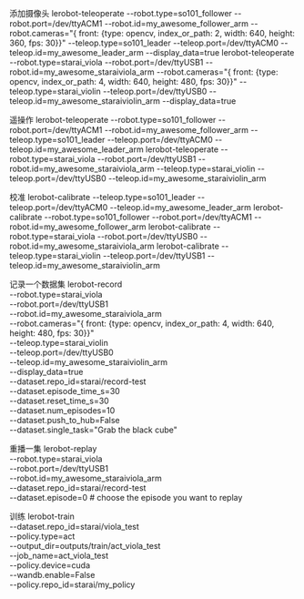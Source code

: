 添加摄像头
lerobot-teleoperate     --robot.type=so101_follower     --robot.port=/dev/ttyACM1     --robot.id=my_awesome_follower_arm     --robot.cameras="{ front: {type: opencv, index_or_path: 2, width: 640, height: 360, fps: 30}}"     --teleop.type=so101_leader     --teleop.port=/dev/ttyACM0     --teleop.id=my_awesome_leader_arm     --display_data=true
lerobot-teleoperate     --robot.type=starai_viola     --robot.port=/dev/ttyUSB1     --robot.id=my_awesome_staraiviola_arm     --robot.cameras="{ front: {type: opencv, index_or_path: 4, width: 640, height: 480, fps: 30}}"     --teleop.type=starai_violin     --teleop.port=/dev/ttyUSB0     --teleop.id=my_awesome_staraiviolin_arm     --display_data=true

遥操作
lerobot-teleoperate     --robot.type=so101_follower     --robot.port=/dev/ttyACM1     --robot.id=my_awesome_follower_arm     --teleop.type=so101_leader     --teleop.port=/dev/ttyACM0     --teleop.id=my_awesome_leader_arm
lerobot-teleoperate     --robot.type=starai_viola     --robot.port=/dev/ttyUSB1     --robot.id=my_awesome_staraiviola_arm     --teleop.type=starai_violin     --teleop.port=/dev/ttyUSB0     --teleop.id=my_awesome_staraiviolin_arm

校准
lerobot-calibrate     --teleop.type=so101_leader     --teleop.port=/dev/ttyACM0     --teleop.id=my_awesome_leader_arm
lerobot-calibrate     --robot.type=so101_follower     --robot.port=/dev/ttyACM1     --robot.id=my_awesome_follower_arm 
lerobot-calibrate --robot.type=starai_viola --robot.port=/dev/ttyUSB0 --robot.id=my_awesome_staraiviola_arm
lerobot-calibrate     --teleop.type=starai_violin     --teleop.port=/dev/ttyUSB1     --teleop.id=my_awesome_staraiviolin_arm

记录一个数据集
lerobot-record \
    --robot.type=starai_viola \
    --robot.port=/dev/ttyUSB1 \
    --robot.id=my_awesome_staraiviola_arm \
    --robot.cameras="{ front: {type: opencv, index_or_path: 4, width: 640, height: 480, fps: 30}}" \
    --teleop.type=starai_violin \
    --teleop.port=/dev/ttyUSB0 \
    --teleop.id=my_awesome_staraiviolin_arm \
    --display_data=true \
    --dataset.repo_id=starai/record-test \
    --dataset.episode_time_s=30 \
    --dataset.reset_time_s=30 \
    --dataset.num_episodes=10 \
    --dataset.push_to_hub=False \
    --dataset.single_task="Grab the black cube"

重播一集
lerobot-replay \
    --robot.type=starai_viola \
    --robot.port=/dev/ttyUSB1 \
    --robot.id=my_awesome_staraiviola_arm \
    --dataset.repo_id=starai/record-test \
    --dataset.episode=0 # choose the episode you want to replay

训练
lerobot-train \
  --dataset.repo_id=starai/viola_test \
  --policy.type=act \
  --output_dir=outputs/train/act_viola_test \
  --job_name=act_viola_test \
  --policy.device=cuda \
  --wandb.enable=False \
  --policy.repo_id=starai/my_policy